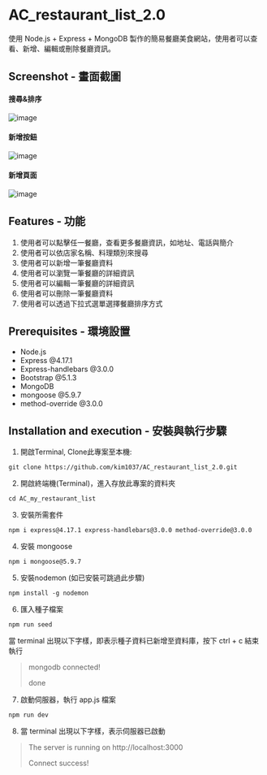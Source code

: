 # AC_restaurant_list_2.0
使用 Node.js + Express + MongoDB 製作的簡易餐廳美食網站，使用者可以查看、新增、編輯或刪除餐廳資訊。

## Screenshot - 畫面截圖
#### 搜尋&排序
![image](https://user-images.githubusercontent.com/107454420/227485484-a0afc421-b193-4871-9827-72b6958c9afc.png)
#### 新增按鈕
![image](https://user-images.githubusercontent.com/107454420/226575994-58b5d896-d12c-447e-9efe-b4847b6fd85a.png)
#### 新增頁面
![image](https://user-images.githubusercontent.com/107454420/226576034-9ce23cf9-cb5b-480a-9d3a-edc8b986fe48.png)

## Features - 功能
1. 使用者可以點擊任一餐廳，查看更多餐廳資訊，如地址、電話與簡介
2. 使用者可以依店家名稱、料理類別來搜尋
3. 使用者可以新增一筆餐廳資料
4. 使用者可以瀏覽一筆餐廳的詳細資訊
5. 使用者可以編輯一筆餐廳的詳細資訊
6. 使用者可以刪除一筆餐廳資料
7. 使用者可以透過下拉式選單選擇餐廳排序方式

## Prerequisites - 環境設置
* Node.js
* Express @4.17.1
* Express-handlebars @3.0.0
* Bootstrap @5.1.3
* MongoDB
* mongoose @5.9.7
* method-override @3.0.0

## Installation and execution - 安裝與執行步驟
1. 開啟Terminal, Clone此專案至本機:
```
git clone https://github.com/kim1037/AC_restaurant_list_2.0.git
```

2. 開啟終端機(Terminal)，進入存放此專案的資料夾
```
cd AC_my_restaurant_list
```

3. 安裝所需套件
```
npm i express@4.17.1 express-handlebars@3.0.0 method-override@3.0.0
```

4. 安裝 mongoose
```
npm i mongoose@5.9.7
```

5. 安裝nodemon (如已安裝可跳過此步驟)
```
npm install -g nodemon
```

6. 匯入種子檔案
```
npm run seed
```
當 terminal 出現以下字樣，即表示種子資料已新增至資料庫，按下 ctrl + c 結束執行

> mongodb connected!
>
> done


7. 啟動伺服器，執行 app.js 檔案
```
npm run dev 
```

8. 當 terminal 出現以下字樣，表示伺服器已啟動

> The server is running on http://localhost:3000
>
> Connect success!
